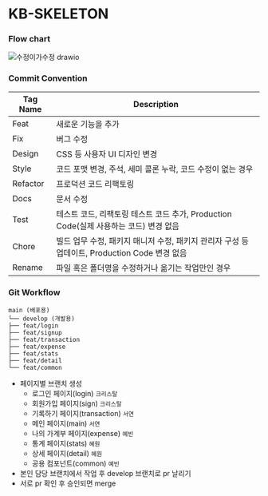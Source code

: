# KB-SKELETON
### 

### Flow chart
![수정이가수정 drawio](https://github.com/user-attachments/assets/155c5756-7b15-4523-a909-4fe56bdf6e9c)

### Commit Convention
| Tag Name   | Description |
|------------|-------------|
| Feat       | 새로운 기능을 추가 |
| Fix        | 버그 수정 |
| Design     | CSS 등 사용자 UI 디자인 변경 |
| Style      | 코드 포맷 변경, 주석, 세미 콜론 누락, 코드 수정이 없는 경우 |
| Refactor   | 프로덕션 코드 리팩토링 |
| Docs       | 문서 수정 |
| Test       | 테스트 코드, 리팩토링 테스트 코드 추가, Production Code(실제 사용하는 코드) 변경 없음 |
| Chore      | 빌드 업무 수정, 패키지 매니저 수정, 패키지 관리자 구성 등 업데이트, Production Code 변경 없음 |
| Rename     | 파일 혹은 폴더명을 수정하거나 옮기는 작업만인 경우 |

### Git Workflow
```plaintext
main (배포용)
└── develop (개발용)
├── feat/login
├── feat/signup
├── feat/transaction
├── feat/expense
├── feat/stats
├── feat/detail
└── feat/common
```
- 페이지별 브랜치 생성
    - 로그인 페이지(login) `크리스탈`
    - 회원가입 페이지(sign) `크리스탈`
    - 기록하기 페이지(transaction) `서연`
    - 메인 페이지(main) `서연`
    - 나의 가계부 페이지(expense) `예빈`
    - 통계 페이지(stats) `혜원`
    - 상세 페이지(detail) `혜원`
    - 공용 컴포넌트(common) `예빈`
- 본인 담당 브랜치에서 작업 후 develop 브랜치로 pr 날리기
- 서로 pr 확인 후 승인되면 merge
